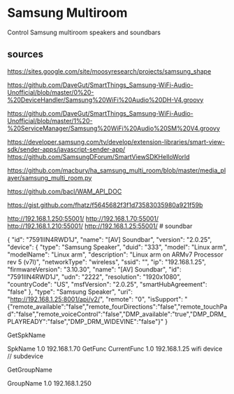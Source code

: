 # Samsung Multiroom

Control Samsung multiroom speakers and soundbars

## sources

https://sites.google.com/site/moosyresearch/projects/samsung_shape

https://github.com/DaveGut/SmartThings_Samsung-WiFi-Audio-Unofficial/blob/master/0%20-%20DeviceHandler/Samsung%20WiFi%20Audio%20DH-V4.groovy

https://github.com/DaveGut/SmartThings_Samsung-WiFi-Audio-Unofficial/blob/master/1%20-%20ServiceManager/Samsung%20WiFi%20Audio%20SM%20V4.groovy

https://developer.samsung.com/tv/develop/extension-libraries/smart-view-sdk/sender-apps/javascript-sender-app/
https://github.com/SamsungDForum/SmartViewSDKHelloWorld


https://github.com/macbury/ha_samsung_multi_room/blob/master/media_player/samsung_multi_room.py

https://github.com/bacl/WAM_API_DOC

https://gist.github.com/fhatz/f5645682f3f1d73583035980a921f59b

http://192.168.1.250:55001/
http://192.168.1.70:55001/
http://192.168.1.210:55001/
http://192.168.1.25:55001/ # soundbar


{
"id": "7591IIN4RWD1J",
"name": "[AV] Soundbar",
"version": "2.0.25",
"device": {
  "type": "Samsung Speaker",
  "duid": "333",
  "model": "Linux arm",
  "modelName": "Linux arm",
  "description": "Linux arm on ARMv7 Processor rev 5 (v7l)",
  "networkType": "wireless",
  "ssid": "",
  "ip": "192.168.1.25",
  "firmwareVersion": "3.10.30",
  "name": "[AV] Soundbar",
  "id": "7591IIN4RWD1J",
  "udn": "2222",
  "resolution": "1920x1080",
  "countryCode": "US",
  "msfVersion": "2.0.25",
  "smartHubAgreement": "false"
  },
"type": "Samsung Speaker",
"uri": "http://192.168.1.25:8001/api/v2/",
"remote": "0",
"isSupport": "{\"remote_available\":\"false\",\"remote_fourDirections\":\"false\",\"remote_touchPad\":\"false\",\"remote_voiceControl\":\"false\",\"DMP_available\":\"true\",\"DMP_DRM_PLAYREADY\":\"false\",\"DMP_DRM_WIDEVINE\":\"false\"}"
}

GetSpkName
<?xml version="1.0" encoding="UTF-8"?>
<UIC>
	<method>SpkName</method>
	<version>1.0</version>
	<speakerip>192.168.1.70</speakerip>
	<user_identifier></user_identifier>
	<response result="ok">
		<spkname>
			<![CDATA[[Samsung] M7 L]]>
		</spkname>
	</response>
</UIC>
GetFunc
<?xml version="1.0" encoding="UTF-8"?>
<UIC>
	<method>CurrentFunc</method>
	<version>1.0</version>
	<speakerip>192.168.1.25</speakerip>
	<user_identifier></user_identifier>
	<response result="ok">
		<function>wifi</function>
		<submode>device</submode> // subdevice
		<connection></connection>
		<devicename>
			<![CDATA[]]>
		</devicename>
	</response>
</UIC>

GetGroupName
<?xml version="1.0" encoding="UTF-8"?>
<UIC>
	<method>GroupName</method>
	<version>1.0</version>
	<speakerip>192.168.1.250</speakerip>
	<user_identifier></user_identifier>
	<response result="ok">
		<groupname>
			<![CDATA[Soundbar]]>
		</groupname>
	</response>
</UIC>